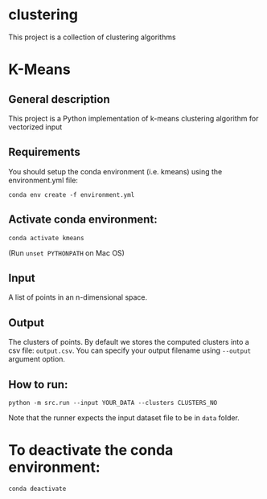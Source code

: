 # clustering
This project is a collection of clustering algorithms

K-Means
=======

## General description
 
This project is a Python implementation of k-means clustering algorithm for vectorized input

## Requirements

You should setup the conda environment (i.e. kmeans) using the environment.yml file:

`conda env create -f environment.yml`

## Activate conda environment:

`conda activate kmeans`

(Run `unset PYTHONPATH` on Mac OS)


## Input

A list of points in an n-dimensional space.

## Output

The clusters of points.  By default we stores the computed clusters into a csv file: `output.csv`.  You can specify your output filename using `--output` argument option.

## How to run:

`python -m src.run --input YOUR_DATA --clusters CLUSTERS_NO`

Note that the runner expects the input dataset file to be in `data` folder.


# To deactivate the conda environment:

`conda deactivate`
